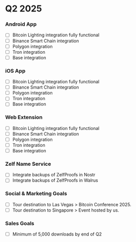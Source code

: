 # Q2 2025

### Android App

* [ ] Bitcoin Lighting integration fully functional
* [ ] Binance Smart Chain integration
* [ ] Polygon integration
* [ ] Tron integration
* [ ] Base integration

### iOS App

* [ ] Bitcoin Lighting integration fully functional
* [ ] Binance Smart Chain integration
* [ ] Polygon integration
* [ ] Tron integration
* [ ] Base integration

### Web Extension

* [ ] Bitcoin Lighting integration fully functional
* [ ] Binance Smart Chain integration
* [ ] Polygon integration
* [ ] Tron integration
* [ ] Base integration

### Zelf Name Service

* [ ] Integrate backups of ZelfProofs in Nostr
* [ ] Integrate backups of ZelfProofs in Walrus

### Social & Marketing Goals

* [ ] Tour destination to Las Vegas > Bitcoin Conference 2025.
* [ ] Tour destination to Singapore > Event hosted by us.

### Sales Goals

* [ ] Minimum of 5,000 downloads by end of Q2
